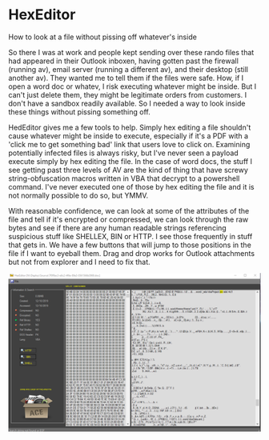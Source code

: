 # HexEditor
How to look at a file without pissing off whatever's inside

So there I was at work and people kept sending over these rando files that had appeared in their Outlook inboxen, having gotten past the firewall (running av), email server (running a different av), and their desktop (still another av). They wanted me to tell them if the files were safe. How, if I open a word doc or whatev, I risk executing whatever might be inside. But I can't just delete them, they might be legitimate orders from customers. I don't have a sandbox readily available. So I needed a way to look inside these things without pissing something off.

HedEditor gives me a few tools to help. Simply hex editing a file shouldn't cause whatever might be inside to execute, especially if it's a PDF with a 'click me to get something bad' link that users love to click on. Examining potentially infected files is always risky, but I've never seen a payload execute simply by hex editing the file. In the case of word docs, the stuff I see getting past three levels of AV are the kind of thing that have screwy string-obfuscation macros written in VBA that decrypt to a powershell command. I've never executed one of those by hex editing the file and it is not normally possible to do so, but YMMV.

With reasonable confidence, we can look at some of the attributes of the file and tell if it's encrypted or compressed, we can look through the raw bytes and see if there are any human readable strings referencing suspicious stuff like SHELLEX, BIN or HTTP. I see those frequently in stuff that gets in. We have a few buttons that will jump to those positions in the file if I want to eyeball them. Drag and drop works for Outlook attachments but not from explorer and I need to fix that.

<img src="HEdit.png" width="737px"></img> 
